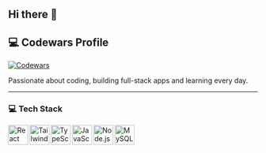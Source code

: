 ## Hi there 👋
## 💻 Codewars Profile
[![Codewars](https://www.codewars.com/users/pahanan/badges/small)](https://www.codewars.com/users/pahanan)

Passionate about coding, building full-stack apps and learning every day.

---

### 💻 Tech Stack

<img align="left" alt="React" width="40px" src="https://cdn.jsdelivr.net/gh/devicons/devicon/icons/react/react-original.svg" />
<img align="left" alt="Tailwind" width="40px" src="https://cdn.jsdelivr.net/gh/devicons/devicon/icons/tailwindcss/tailwindcss-plain.svg" />
<img align="left" alt="TypeScript" width="40px" src="https://cdn.jsdelivr.net/gh/devicons/devicon/icons/typescript/typescript-original.svg" />
<img align="left" alt="JavaScript" width="40px" src="https://cdn.jsdelivr.net/gh/devicons/devicon/icons/javascript/javascript-original.svg" />
<img align="left" alt="Node.js" width="40px" src="https://cdn.jsdelivr.net/gh/devicons/devicon/icons/nodejs/nodejs-original.svg" />
<img align="left" alt="MySQL" width="40px" src="https://cdn.jsdelivr.net/gh/devicons/devicon/icons/mysql/mysql-original.svg" />
<!--
**pahanan/pahanan** is a ✨ _special_ ✨ repository because its `README.md` (this file) appears on your GitHub profile.

Here are some ideas to get you started:

- 🔭 I’m currently working on ...
- 🌱 I’m currently learning ...
- 👯 I’m looking to collaborate on ...
- 🤔 I’m looking for help with ...
- 💬 Ask me about ...
- 📫 How to reach me: ...
- 😄 Pronouns: ...
- ⚡ Fun fact: ...
-->
